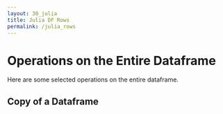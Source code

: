 ```yaml
---
layout: 30_julia
title: Julia DF Rows
permalink: /julia_rows
---
```


# Operations on the Entire Dataframe

Here are some selected operations on the entire dataframe.


## Copy of a Dataframe

